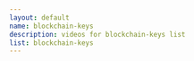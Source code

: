 ```yaml
--- 
layout: default
name: blockchain-keys
description: videos for blockchain-keys list
list: blockchain-keys
---
```


<div class="player">
<div id="player"><!-- "https://www.youtube.com/watch?v={{site.data.lists[page.list][0]}}" --></div>
</div>


